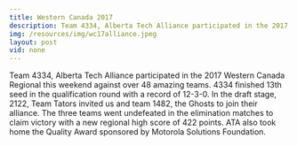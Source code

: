 ```yaml
---
title: Western Canada 2017
description: Team 4334, Alberta Tech Alliance participated in the 2017 Western Canada Regional this weekend against over 48 amazing teams.
img: /resources/img/wc17alliance.jpeg
layout: post
vid: none
---
```

Team 4334, Alberta Tech Alliance participated in the 2017 Western Canada Regional this weekend against over 48 amazing teams. 4334 finished 13th seed in the qualification round with a record of 12-3-0. In the draft stage, 2122, Team Tators invited us and team 1482, the Ghosts to join their alliance. The three teams went undefeated in the elimination matches to claim victory with a new regional high score of 422 points. ATA also took home the Quality Award sponsored by Motorola Solutions Foundation.